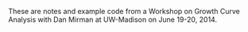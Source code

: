 These are notes and example code from a Workshop on Growth Curve Analysis with Dan Mirman at UW-Madison on June 19-20, 2014.
